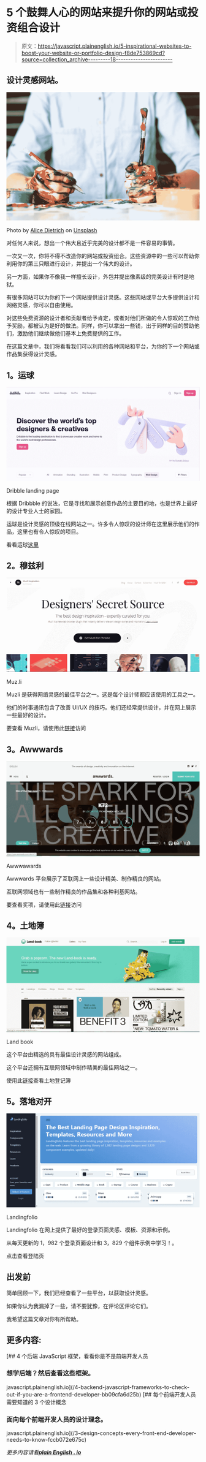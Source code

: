 # 5 个鼓舞人心的网站来提升你的网站或投资组合设计

> 原文：<https://javascript.plainenglish.io/5-inspirational-websites-to-boost-your-website-or-portfolio-design-f8de753869cd?source=collection_archive---------18----------------------->

## 设计灵感网站。

![](img/b8273c6bdd54a0f20f634218b8ca28ec.png)

Photo by [Alice Dietrich](https://unsplash.com/@alicegrace?utm_source=medium&utm_medium=referral) on [Unsplash](https://unsplash.com?utm_source=medium&utm_medium=referral)

对任何人来说，想出一个伟大且近乎完美的设计都不是一件容易的事情。

一次又一次，你将不得不改造你的网站或投资组合。这些资源中的一些可以帮助你利用你的第三只眼进行设计，并提出一个伟大的设计。

另一方面，如果你不像我一样擅长设计，外包并提出像素级的完美设计有时是地狱。

有很多网站可以为你的下一个网站提供设计灵感。这些网站或平台大多提供设计和网络灵感，你可以自由使用。

对这些免费资源的设计者和贡献者给予肯定，或者对他们所做的令人惊叹的工作给予奖励，都被认为是好的做法。同样，你可以拿出一些钱，出于同样的目的赞助他们，激励他们继续做他们基本上免费提供的工作。

在这篇文章中，我们将看看我们可以利用的各种网站和平台，为你的下一个网站或作品集获得设计灵感。

## **1。运球**

![](img/e8d6fc3a234ec1caae2af183546adc37.png)

Dribble landing page

根据 Dribbble 的说法，它是寻找和展示创意作品的主要目的地，也是世界上最好的设计专业人士的家园。

运球是设计灵感的顶级在线网站之一。许多令人惊叹的设计师在这里展示他们的作品，这里也有令人惊叹的项目。

看看运球[这里](https://dribbble.com/shots/popular/web-design)

## **2。穆兹利**

![](img/caee6f50ff7b2ec70f9a40f9b861d30a.png)

Muz.li

Muzli 是获得网络灵感的最佳平台之一。这是每个设计师都应该使用的工具之一。

他们的时事通讯包含了改善 UI/UX 的技巧。他们还经常提供设计，并在网上展示一些最好的设计。

要查看 Muzli，请使用此[链接](https://muz.li/)访问

## **3。Awwwards**

![](img/ae91dced2e79b35bdd1de32cc53a3af9.png)

Awwwawards

Awwwards 平台展示了互联网上一些设计精美、制作精良的网站。

互联网领域也有一些制作精良的作品集和各种利基网站。

要查看奖项，请使用此[链接](https://www.awwwards.com)访问

## **4。土地簿**

![](img/08a8bba677964e1065193efab96418c7.png)

Land book

这个平台由精选的具有最佳设计灵感的网站组成。

这个平台还拥有互联网领域中制作精美的最佳网站之一。

使用此[链接](https://land-book.com/)查看土地登记簿

## **5。落地对开**

![](img/f364e29b5399918c5acee6fa8d85579e.png)

Landingfolio

Landingfolio 在网上提供了最好的登录页面灵感、模板、资源和示例。

从每天更新的 1，982 个登录页面设计和 3，829 个组件示例中学习！。

点击查看登陆页

## **出发前**

简单回顾一下，我们已经查看了一些平台，以获取设计灵感。

如果你认为我漏掉了一些，请不要犹豫，在评论区评论它们。

我希望这篇文章对你有所帮助。

## **更多内容:**

[](/4-backend-javascript-frameworks-to-check-out-if-you-are-a-frontend-developer-bb09cfa6d25b) [## 4 个后端 JavaScript 框架，看看你是不是前端开发人员

### 想学后端？然后查看这些框架。

javascript.plainenglish.io](/4-backend-javascript-frameworks-to-check-out-if-you-are-a-frontend-developer-bb09cfa6d25b) [](/3-design-concepts-every-front-end-developer-needs-to-know-fccb072e675c) [## 每个前端开发人员需要知道的 3 个设计概念

### 面向每个前端开发人员的设计理念。

javascript.plainenglish.io](/3-design-concepts-every-front-end-developer-needs-to-know-fccb072e675c) 

*更多内容请看*[***plain English . io***](http://plainenglish.io/)